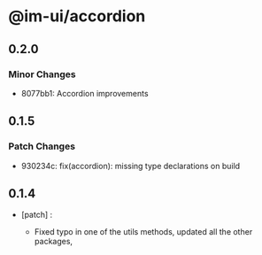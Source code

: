 # @im-ui/accordion

## 0.2.0

### Minor Changes

- 8077bb1: Accordion improvements

## 0.1.5

### Patch Changes

- 930234c: fix(accordion): missing type declarations on build

## 0.1.4

- [patch] :

  - Fixed typo in one of the utils methods, updated all the other packages,
